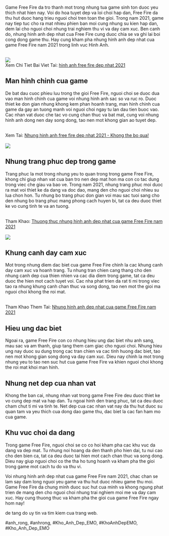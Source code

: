 <p>
		Game Free Fire da tro thanh mot trong nhung tua game sinh ton duoc yeu thich nhat hien nay. Voi do hoa tuyet dep va loi choi hap dan, Free Fire da thu hut duoc hang trieu nguoi choi tren toan the gioi. Trong nam 2021, game nay tiep tuc cho ra mat nhieu phien ban moi cung nhung su kien hap dan, dem lai cho nguoi choi nhung trai nghiem thu vi va day cam xuc. Ben canh do, nhung hinh anh dep nhat cua Free Fire cung duoc chia se va ghi lai boi cong dong game thu. Hay cung kham pha nhung hinh anh dep nhat cua game Free Fire nam 2021 trong linh vuc Hinh Anh.
	</p><br><img src="https://khoanhdepemo.com/wp-content/uploads/2024/12/cropped-Du-an-moi.png"></br>
Xem Chi Tiet Bai Viet Tai: <a href="https://khoanhdepemo.com/?p=4659&preview=true">hinh anh free fire dep nhat 2021</a><h2>Man hinh chinh cua game</h2><p>
		De bat dau cuoc phieu luu trong the gioi Free Fire, nguoi choi se duoc dua vao man hinh chinh cua game voi nhung hinh anh sac so va ruc ro. Duoc thiet ke don gian nhung khong kem phan hoanh trang, man hinh chinh cua game da gay an tuong manh voi nguoi choi ngay tu lan dau tien buoc vao. Cac nhan vat duoc che tac vo cung chan thuc va bat mat, cung voi nhung hinh anh dong nen day song dong, tao nen mot khong gian ao tuyet dep.
	</p><br>Xem Tai: <a href="https://pytania.radnik.pl/uzytkownik/cauthubdc">Nhung hinh anh free fire dep nhat 2021 - Khong the bo qua!</a></br><br><img src="https://khoanhdepemo.com/wp-content/uploads/2024/12/Anh-Trai-Dat1-300x169.jpg"></br><h2>Nhung trang phuc dep trong game</h2><p>
		Trang phuc la mot trong nhung yeu to quan trong trong game Free Fire, khong chi giup nhan vat cua ban tro nen dep mat hon ma con co tac dung trong viec che giau va bao ve. Trong nam 2021, nhung trang phuc moi duoc ra mat voi thiet ke da dang va doc dao, mang den cho nguoi choi nhieu su lua chon hon. Tu nhung bo trang phuc don gian voi mau sac tuoi sang cho den nhung bo trang phuc mang phong cach huyen bi, tat ca deu duoc thiet ke vo cung tinh te va an tuong.
	</p><br>Tham Khao: <a href="https://www.freedomteamapexmarketinggroup.com/board/add_board_topic.cfm/8118484">Thuong thuc nhung hinh anh dep nhat cua game Free Fire nam 2021</a></br><br><img src="https://khoanhdepemo.com/wp-content/uploads/2024/12/cropped-Du-an-moi.png"></br><h2>Khung canh day cam xuc</h2><p>
		Mot trong nhung diem dac biet cua game Free Fire chinh la cac khung canh day cam xuc va hoanh trang. Tu nhung tran chien cang thang cho den nhung canh dep cua thien nhien va cac dia diem trong game, tat ca deu duoc the hien mot cach tuyet voi. Cac nha phat trien da rat ti mi trong viec tao ra nhung khung canh chan thuc va song dong, tao nen mot the gioi ma nguoi choi khong the roi mat.
	</p><br>Tham Khao Them Tai: <a href="https://khoanhdepemo1.therestaurant.jp/posts/56680691">Nhung hinh anh dep nhat cua game Free Fire nam 2021</a></br><h2>Hieu ung dac biet</h2><p>
		Ngoai ra, game Free Fire con co nhung hieu ung dac biet nhu anh sang, mau sac va am thanh, giup tang them cam giac cho nguoi choi. Nhung hieu ung nay duoc su dung trong cac tran chien va cac tinh huong dac biet, tao nen mot khong gian song dong va day cam xuc. Dieu nay chinh la mot trong nhung yeu to tao nen suc hut cua game Free Fire va khien nguoi choi khong the roi mat khoi man hinh.
	</p><h2>Nhung net dep cua nhan vat</h2><p>
		Khong the ban cai, nhung nhan vat trong game Free Fire deu duoc thiet ke vo cung dep mat va hap dan. Tu ngoai hinh den trang phuc, tat ca deu duoc cham chut ti mi va tinh te. Net dep cua cac nhan vat nay da thu hut duoc su quan tam va yeu thich cua dong dao game thu, dac biet la cac fan ham mo cua game.
	</p><h2>Khu vuc choi da dang</h2><p>
		Trong game Free Fire, nguoi choi se co co hoi kham pha cac khu vuc da dang va dep mat. Tu nhung noi hoang da den thanh pho hien dai, tu nui cao cho den bien ca, tat ca deu duoc tai hien mot cach chan thuc va song dong. Dieu nay giup nguoi choi co the tha ho tung hoanh va kham pha the gioi trong game mot cach tu do va thu vi.
	</p><p>
		Voi nhung hinh anh dep nhat cua game Free Fire nam 2021, chac chan se lam say dam long nguoi yeu game va thu hut duoc nhieu game thu moi. Game Free Fire da chung minh duoc suc hut cua minh va khong ngung phat trien de mang den cho nguoi choi nhung trai nghiem moi me va day cam xuc. Hay cung thuong thuc va kham pha the gioi cua game Free Fire ngay hom nay!
	</p><p>de tang do uy tin va tim kiem cua trang web.</p>
#anh_rong, #anhrong, #Kho_Anh_Dep_EMO, #KhoAnhDepEMO, #Kho_Anh_Dep_EMO

